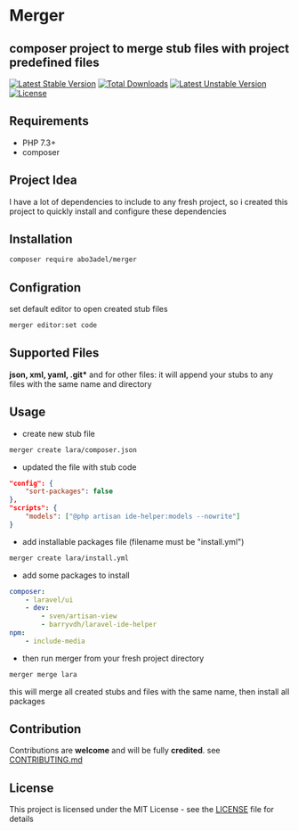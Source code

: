 # Merger
composer project to merge stub files with project predefined files
---
[![Latest Stable Version](https://poser.pugx.org/abo3adel/merger/v)](//packagist.org/packages/abo3adel/merger) [![Total Downloads](https://poser.pugx.org/abo3adel/merger/downloads)](//packagist.org/packages/abo3adel/merger) [![Latest Unstable Version](https://poser.pugx.org/abo3adel/merger/v/unstable)](//packagist.org/packages/abo3adel/merger) [![License](https://poser.pugx.org/abo3adel/merger/license)](//packagist.org/packages/abo3adel/merger)

## Requirements

- PHP 7.3+
- composer

## Project Idea

I have a lot of dependencies to include to any fresh project, so i created this project to quickly install and configure these dependencies

## Installation

```bash
composer require abo3adel/merger
```

## Configration

set default editor to open created stub files
```bash
merger editor:set code
```

## Supported Files

<strong>json, xml, yaml, .git*</strong> and for other files: it will append your stubs to any files with the same name and directory

## Usage

- create new stub file
```bash
merger create lara/composer.json
```
- updated the file with stub code
```json
"config": {
    "sort-packages": false
},
"scripts": {
    "models": ["@php artisan ide-helper:models --nowrite"]
}
```
- add installable packages file (filename must be "install.yml")
```bash
merger create lara/install.yml
```
- add some packages to install
```yaml
composer:
    - laravel/ui
    - dev:
        - sven/artisan-view
        - barryvdh/laravel-ide-helper
npm:
    - include-media
```
- then run merger from your fresh project directory
```bash
merger merge lara
```
this will merge all created stubs and files with the same name, then install all packages

## Contribution

Contributions are **welcome** and will be fully **credited**.
see [CONTRIBUTING.md](./CONTRIBUTING.md)

## License

This project is licensed under the MIT License - see the [LICENSE](./LICENSE) file for details